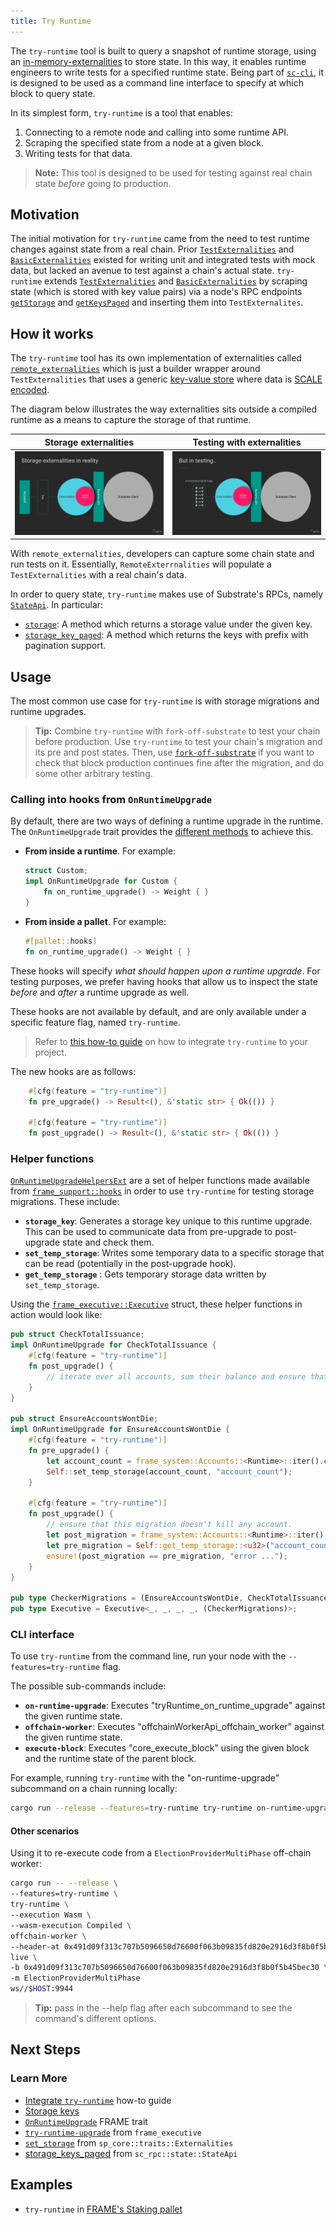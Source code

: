 ```yaml
---
title: Try Runtime
---
```


The `try-runtime` tool is built to query a snapshot of runtime storage, using an [in-memory-externalities][testextern-rustdocs] to store state. In this way, 
it enables runtime engineers to write tests for a specified runtime state.
Being part of [`sc-cli`][sc-cli-rustdocs], it is designed to be used as a command line interface to specify at which block to query state.

In its simplest form, `try-runtime` is a tool that enables:

1. Connecting to a remote node and calling into some runtime API.
2. Scraping the specified state from a node at a given block.
3. Writing tests for that data.

> **Note:** This tool is designed to be used for testing against real chain state _before_ going to production.

## Motivation

The initial motivation for `try-runtime` came from the need to test runtime changes against state from a real chain. Prior [`TestExternalities`][testextern-rustdocs] and [`BasicExternalities`][basicextern-rustdocs] existed for writing unit and integrated tests with mock data, but lacked an avenue to test against a chain's actual state. `try-runtime` extends [`TestExternalities`][testextern-rustdocs] and [`BasicExternalities`][basicextern-rustdocs] by scraping state (which is stored with key value pairs) via a node's RPC endpoints [`getStorage`][get-storage] and [`getKeysPaged`][storage-keys-paged] and inserting them into `TestExternalites`.

## How it works
The `try-runtime` tool has its own implementation of externalities called [`remote_externalities`][remoteextern-rustdocs] which is just a builder wrapper around `TestExternalities` that uses
a generic [key-value store](/docs/en/knowledgebase/advanced/storage) where data is [SCALE encoded](/docs/en/knowledgebase/advanced/codec).

The diagram below illustrates the way externalities sits outside a compiled runtime as a means to capture 
the storage of that runtime. 

Storage externalities            |  Testing with externalities
:-------------------------:|:-------------------------:
![image](/docs/assets/advanced/try-runtime-ext-1.png)  |  ![image](/docs/assets/advanced/try-runtime-ext-2.png)

With `remote_externalities`, developers can capture some chain state and run tests on it. Essentially, `RemoteExterrnalities` will populate a `TestExternalities` with a real chain's data. 

In order to query state, `try-runtime` makes use of Substrate's RPCs, namely [`StateApi`][stateapi-rustdocs]. In particular:
- [`storage`][stateapi-storage-rustdocs]: A method which returns a storage value under the given key.
- [`storage_key_paged`][stateapi-storage-keys-paged-rustdocs]: A method which returns the keys with prefix with pagination support.


## Usage

The most common use case for `try-runtime` is with storage migrations and runtime upgrades. 

> **Tip:** Combine `try-runtime` with `fork-off-substrate` to test your chain before production. Use `try-runtime` to test your 
> chain's migration and its pre and post states. Then, use [`fork-off-substrate`][fork-off-gh] if you want to check that block 
> production continues fine after the migration, and do some other arbitrary testing. 

### Calling into hooks from `OnRuntimeUpgrade`
By default, there are two ways of defining a runtime upgrade in the runtime. The `OnRuntimeUpgrade` trait provides the [different methods][onruntimeupgrade-method-rustdocs] to achieve this.

- **From inside a runtime**. For example:
    ```rust
    struct Custom;
    impl OnRuntimeUpgrade for Custom {
        fn on_runtime_upgrade() -> Weight { }
    }
    ```

- **From inside a pallet**. For example:
    ```rust
    #[pallet::hooks]
    fn on_runtime_upgrade() -> Weight { }
    ```


These hooks will specify _what should happen upon a runtime upgrade_. For testing purposes, we prefer having hooks that allow us to inspect the state _before_ and _after_ a runtime upgrade as well. 

These hooks are not available by default, and are only available under a specific feature flag, named `try-runtime`. 

> Refer to [this how-to guide][integrate-try-runtime-htg] on how to integrate `try-runtime` to your project.

The new hooks are as follows:

```rust
    #[cfg(feature = "try-runtime")]
    fn pre_upgrade() -> Result<(), &'static str> { Ok(()) }

    #[cfg(feature = "try-runtime")]
    fn post_upgrade() -> Result<(), &'static str> { Ok(()) }
```
### Helper functions

[`OnRuntimeUpgradeHelpersExt`][oru-helpers-ext-rustdocs] are a set of helper functions made available from 
[`frame_support::hooks`][hooks-rustdocs] in order to use `try-runtime` for testing storage migrations. These include:

- **`storage_key`**: Generates a storage key unique to this runtime upgrade. This can be used to communicate data from pre-upgrade to post-upgrade state and check them.
- **`set_temp_storage`**: Writes some temporary data to a specific storage that can be read (potentially in the post-upgrade hook).
- **`get_temp_storage`** : Gets temporary storage data written by `set_temp_storage`.

Using the [`frame_executive::Executive`][executive-rustdocs] struct, these helper functions in action would look like:

```rust
pub struct CheckTotalIssuance;
impl OnRuntimeUpgrade for CheckTotalIssuance {
    #[cfg(feature = "try-runtime")]
    fn post_upgrade() {
        // iterate over all accounts, sum their balance and ensure that sum is correct.
    }
}

pub struct EnsureAccountsWontDie;
impl OnRuntimeUpgrade for EnsureAccountsWontDie {
    #[cfg(feature = "try-runtime")]
    fn pre_upgrade() {
        let account_count = frame_system::Accounts::<Runtime>::iter().count();
        Self::set_temp_storage(account_count, "account_count");
    }

    #[cfg(feature = "try-runtime")]
    fn post_upgrade() {
        // ensure that this migration doesn't kill any account.
        let post_migration = frame_system::Accounts::<Runtime>::iter().count();
        let pre_migration = Self::get_temp_storage::<u32>("account_count");
        ensure!(post_migration == pre_migration, "error ...");
    }
}

pub type CheckerMigrations = (EnsureAccountsWontDie, CheckTotalIssuance);
pub type Executive = Executive<_, _, _, _, (CheckerMigrations)>;
```

### CLI interface

To use `try-runtime` from the command line, run your node with the `--features=try-runtime` flag. 

The possible sub-commands include:

- **`on-runtime-upgrade`**: Executes "tryRuntime_on_runtime_upgrade" against the given runtime state.
- **`offchain-worker`**: Executes "offchainWorkerApi_offchain_worker" against the given runtime state.
- **`execute-block`**: Executes "core_execute_block" using the given block and the runtime state of the parent block.

For example, running `try-runtime` with the "on-runtime-upgrade" subcommand on a chain
running locally:

```bash
cargo run --release --features=try-runtime try-runtime on-runtime-upgrade live ws://localhost:9944
```

#### Other scenarios

Using it to re-execute code from a `ElectionProviderMultiPhase` off-chain worker:

```bash
cargo run -- --release \
--features=try-runtime \
try-runtime \
--execution Wasm \
--wasm-execution Compiled \
offchain-worker \
--header-at 0x491d09f313c707b5096650d76600f063b09835fd820e2916d3f8b0f5b45bec30 \
live \
-b 0x491d09f313c707b5096650d76600f063b09835fd820e2916d3f8b0f5b45bec30 \
-m ElectionProviderMultiPhase
ws//$HOST:9944
```

> **Tip:** pass in the --help flag after each subcommand to see the command's different options.

## Next Steps

### Learn More
- [Integrate `try-runtime`][integrate-tryruntime-htg] how-to guide  
- [Storage keys](/docs/en/knowledgebase/advanced/storage#storage-value-keys)
- [`OnRuntimeUpgrade`][onruntimeupgrade-method-rustdocs] FRAME trait
- [`try-runtime-upgrade`][executive-try-runtime-rustdocs] from `frame_executive`
- [`set_storage`][get-storage-rustdocs] from `sp_core::traits::Externalities`
- [storage_keys_paged][storage-keys-paged-rustdocs] from `sc_rpc::state::StateApi`
## Examples
- `try-runtime` in [FRAME's Staking pallet][staking-frame]

[tryruntime-api-rustdocs]: https://crates.parity.io/frame_try_runtime/trait.TryRuntime.html
[testextern-rustdocs]: https://substrate.dev/rustdocs/latest/sp_state_machine/struct.TestExternalities.html
[basicextern-rustdocs]: https://substrate.dev/rustdocs/latest/sp_state_machine/struct.BasicExternalities.html
[remoteextern-rustdocs]: https://crates.parity.io/remote_externalities/index.html#
[stateapi-rustdocs]: https://crates.parity.io/sc_rpc/state/trait.StateApi.html# 
[stateapi-storage-rustdocs]: https://crates.parity.io/sc_rpc/state/trait.StateApi.html#tymethod.storage
[stateapi-storage-keys-paged-rustdocs]: https://crates.parity.io/sc_rpc/state/trait.StateApi.html#tymethod.storage_keys_paged
[executive-example-frame]: https://crates.parity.io/src/frame_executive/lib.rs.html#221-238
[oru-helpers-ext-rustdocs]: https://crates.parity.io/frame_support/traits/trait.OnRuntimeUpgradeHelpersExt.html
[hooks-rustdocs]: https://crates.parity.io/src/frame_support/traits/hooks.rs.html#109
[executive-rustdocs]: https://crates.parity.io/frame_executive/struct.Executive.html 
[sc-cli-rustdocs]: https://crates.parity.io/sc_cli/index.html#
[staking-frame]: https://github.com/paritytech/substrate/blob/fc49802f263529160635471c8a17888846035f5d/frame/staking/src/lib.rs#L1399-L1406
[onruntimeupgrade-method-rustdocs]: https://crates.parity.io/frame_support/traits/trait.OnRuntimeUpgrade.html#on_runtime_upgrade
[executive-try-runtime-rustdocs]: https://crates.parity.io/frame_executive/struct.Executive.html#method.try_runtime_upgrade
[get-storage-rustdocs]: https://crates.parity.io/sp_core/traits/trait.Externalities.html#method.set_storage
[get-storage]: https://polkadot.js.org/docs/substrate/rpc/#getstoragechildkey-prefixedstoragekey-key-storagekey-at-hash-optionstoragedata
[storage-keys-paged]: https://polkadot.js.org/docs/substrate/rpc/#getkeyspagedchildkey-prefixedstoragekey-prefix-storagekey-count-u32-startkey-storagekey-at-hash-vecstoragekey
[storage-keys-paged-rustdocs]: https://crates.parity.io/sc_rpc/state/trait.StateApi.html#tymethod.storage_keys_paged
[integrate-tryruntime-htg]: https://substrate.dev/substrate-how-to-guides/docs/tools/integrate-try-runtime
[fork-off-gh]: https://github.com/maxsam4/fork-off-substrate
[integrate-try-runtime-htg]: https://substrate.dev/substrate-how-to-guides/docs/tools/integrate-try-runtime
